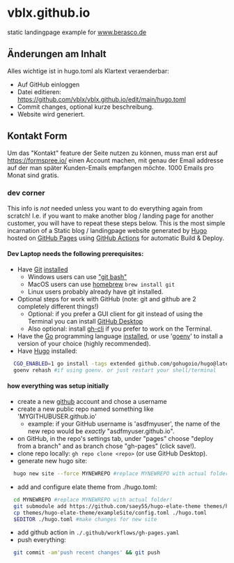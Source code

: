 # vblx.github.io
static landingpage example for www.berasco.de


## Änderungen am Inhalt ##
Alles wichtige ist in hugo.toml als Klartext veraenderbar:
- Auf GitHub einloggen
- Datei editieren: https://github.com/vblx/vblx.github.io/edit/main/hugo.toml
- Commit changes, optional kurze beschreibung.
- Website wird generiert.

## Kontakt Form ##
Um das "Kontakt" feature der Seite nutzen zu können, muss man erst auf
https://formspree.io/ einen Account machen, mit genau der Email addresse
auf der man später Kunden-Emails empfangen möchte.  1000 Emails pro
Monat sind gratis.



### dev corner ###
This info is *not* needed unless you want to do everything again from
scratch!  I.e. if you want to make another blog / landing page for
another customer, you will have to repeat these steps below.  This is
the most simple incarnation of a Static blog / landingpage website
generated by [Hugo](https://gohugo.io/) hosted on [GitHub
Pages](https://pages.github.com/) using [GitHub
Actions](https://github.com/features/actions) for automatic Build &
Deploy.

#### Dev Laptop needs the following prerequisites: ####
- Have [Git](https://git-scm.com/downloads)
  [installed](https://github.com/git-guides/install-git)
  - Windows users can use ["git bash"](https://gitforwindows.org/)
  - MacOS users can use [homebrew](https://brew.sh/) `brew install git`
  - Linux users probably already have git installed.
- Optional steps for work with GitHub (note: git and github are 2
  completely different things!)
  - Optional: if you prefer a GUI client for git instead of using the
  Terminal you can install [GitHub
  Desktop](https://github.com/apps/desktop)
  - Also optional: install [gh-cli](https://cli.github.com) if you
  prefer to work on the Terminal.
- Have the [Go](https://go.dev) programming language
  [installed](https://go.dev/doc/install), or use
  '[goenv](https://github.com/go-nv/goenv)' to install a version of your
  choice (highly recommended).
- Have [Hugo](https://gohugo.io/) installed:
``` sh
  CGO_ENABLED=1 go install -tags extended github.com/gohugoio/hugo@latest
  goenv rehash #if using goenv. or just restart your shell/terminal
```

#### how everything was setup initially ####
- create a new [github](https://github.com) account and chose a username
- create a new public repo named something like 'MYGITHUBUSER.github.io'
  - example: if your GitHub username is 'asdfmyuser', the name of the
    new repo would be _exactly_ "asdfmyuser.github.io".
- on GitHub, in the repo's settings tab, under "pages" choose "deploy
from a branch" and as branch chose "gh-pages" (click save!).
- clone repo locally: `gh repo clone <repo>` (or use GitHub Desktop).
- generate new hugo site:
``` sh
  hugo new site --force MYNEWREPO #replace MYNEWREPO with actual folder!

```
- add and configure elate theme from ./hugo.toml:
``` sh
  cd MYNEWREPO #replace MYNEWREPO with actual folder!
  git submodule add https://github.com/saey55/hugo-elate-theme themes/hugo-elate-theme
  cp themes/hugo-elate-theme/exampleSite/config.toml ./hugo.toml
  $EDITOR ./hugo.toml #make changes for new site
```
- add github action in `./.github/workflows/gh-pages.yaml`
- push everything:
``` sh
  git commit -am'push recent changes' && git push
```
